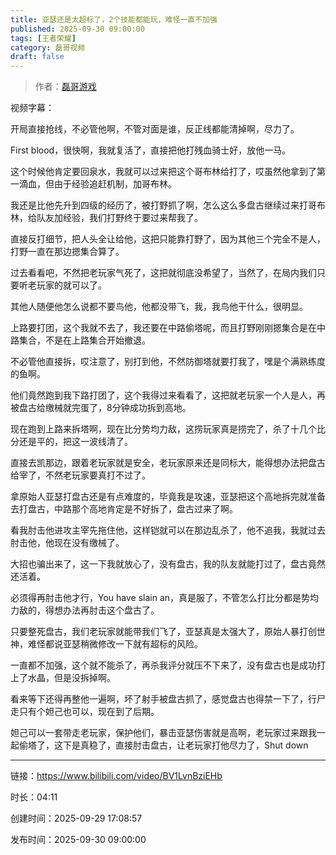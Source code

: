 ```yaml
---
title: 亚瑟还是太超标了，2个技能都能玩，难怪一直不加强
published: 2025-09-30 09:00:00
tags: [王者荣耀]
category: 磊哥视频
draft: false
---
```



> 作者：[磊哥游戏](https://space.bilibili.com/268941858?spm_id_from=333.788.upinfo.head.click)

视频字幕：

开局直接抢线，不必管他啊，不管对面是谁，反正线都能清掉啊，尽力了。

First blood，很快啊，我就复活了，直接把他打残血骑士好，放他一马。

这个时候他肯定要回泉水，我就可以过来把这个哥布林给打了，哎虽然他拿到了第一滴血，但由于经验追赶机制，加哥布林。

我还是比他先升到四级的经历了，被打野抓了啊，怎么这么多盘古继续过来打哥布林，给队友加经验，我们打野终于要过来帮我了。

直接反打细节，把人头全让给他，这把只能靠打野了，因为其他三个完全不是人，打野一直在那边摁集合算了。

过去看看吧，不然把老玩家气死了，这把就彻底没希望了，当然了，在局内我们只要听老玩家的就可以了。

其他人随便他怎么说都不要鸟他，他都没带飞，我，我鸟他干什么，很明显。

上路要打团，这个我就不去了，我还要在中路偷塔呢，而且打野刚刚摁集合是在中路集合，不是在上路集合开始撤退。

不必管他直接拆，哎注意了，别打到他，不然防御塔就要打我了，嘿是个满熟练度的鱼啊。

他们竟然跑到我下路打团了，这个我得过来看看了，这把就老玩家一个人是人，再被盘古给缴械就完蛋了，8分钟成功拆到高地。

现在跑到上路来拆塔啊，现在比分势均力敌，这捞玩家真是捞完了，杀了十几个比分还是平的，把这一波线清了。

直接去凯那边，跟着老玩家就是安全，老玩家原来还是同标大，能得想办法把盘古给宰了，不然老玩家要真打不过了。

拿原始人亚瑟打盘古还是有点难度的，毕竟我是攻速，亚瑟把这个高地拆完就准备去打盘古，中路那个高地肯定是不好拆了，盘古过来了啊。

看我肘击他进攻主宰先拖住他，这样铠就可以在那边乱杀了，他不追我，我就过去肘击他，他现在没有缴械了。

大招也骗出来了，这一下我就放心了，没有盘古，我的队友就能打过了，盘古竟然还活着。

必须得再肘击他才行，You have slain an，真是服了，不管怎么打比分都是势均力敌的，得想办法再肘击这个盘古了。

只要整死盘古，我们老玩家就能带我们飞了，亚瑟真是太强大了，原始人暴打创世神，难怪都说亚瑟稍微修改一下就有超标的风险。

一直都不加强，这个就不能杀了，再杀我评分就压不下来了，没有盘古也是成功打上了水晶，但是没拆掉啊。

看来等下还得再整他一遍啊，坏了射手被盘古抓了，感觉盘古也得禁一下了，行尸走只有个妲己也可以，现在到了后期。

妲己可以一套带走老玩家，保护他们，暴击亚瑟伤害就是高啊，老玩家过来跟我一起偷塔了，这下是真稳了，直接肘击盘古，让老玩家打他尽力了，Shut down

---


链接：https://www.bilibili.com/video/BV1LvnBziEHb



时长：04:11

创建时间：2025-09-29 17:08:57

发布时间：2025-09-30 09:00:00
